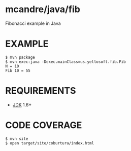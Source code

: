 # mcandre/java/fib

Fibonacci example in Java

# EXAMPLE

```
$ mvn package
$ mvn exec:java -Dexec.mainClass=us.yellosoft.fib.Fib
N = 10
Fib 10 = 55
```

# REQUIREMENTS

* [JDK](http://www.oracle.com/technetwork/java/javase/downloads/index.html) 1.6+

# CODE COVERAGE

```
$ mvn site
$ open target/site/coburtura/index.html
```
